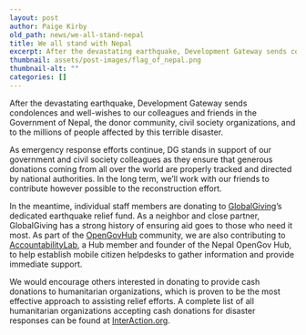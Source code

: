 ```yaml
---
layout: post
author: Paige Kirby
old_path: news/we-all-stand-nepal
title: We all stand with Nepal
excerpt: After the devastating earthquake, Development Gateway sends condolences and well-wishes to our colleagues and friends in the Government of Nepal, the donor community, civil society organizations, and to the millions of people affected by this terrible disaster....
thumbnail: assets/post-images/flag_of_nepal.png
thumbnail-alt: ""
categories: []
---
```


After the devastating earthquake, Development Gateway sends condolences and well-wishes to our colleagues and friends in the Government of Nepal, the donor community, civil society organizations, and to the millions of people affected by this terrible disaster.

As emergency response efforts continue, DG stands in support of our government and civil society colleagues as they ensure that generous donations coming from all over the world are properly tracked and directed by national authorities. In the long term, we’ll work with our friends to contribute however possible to the reconstruction effort.

In the meantime, individual staff members are donating to [GlobalGiving](http://www.globalgiving.org/projects/nepal-earthquake-relief-fund/)’s dedicated earthquake relief fund. As a neighbor and close partner, GlobalGiving has a strong history of ensuring aid goes to those who need it most. As part of the [OpenGovHub](http://opengovhub.org/) community, we are also contributing to [AccountabilityLab](http://www.accountabilitylab.org/), a Hub member and founder of the Nepal OpenGov Hub, to help establish mobile citizen helpdesks to gather information and provide immediate support.

We would encourage others interested in donating to provide cash donations to humanitarian organizations, which is proven to be the most effective approach to assisting relief efforts. A complete list of all humanitarian organizations accepting cash donations for disaster responses can be found at [InterAction.org](http://www.interaction.org/).
